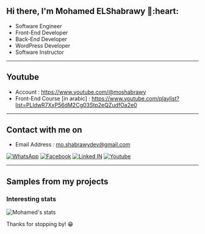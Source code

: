 
<h2> Hi there, I'm Mohamed ELShabrawy 👋:heart: </h2>

- Software Engineer
- Front-End Developer
- Back-End Developer
- WordPress Developer
- Software Instructor
<!-- - More than 2k student around the world -->
<hr>

<!--
<div align="center">
	<img src="https://s10.gifyu.com/images/ezgif.com-gif-maker1ba4f6e6b425ad6c.gif">
</div>
-->

<h2> Youtube </h2>

- Account : https://www.youtube.com/@moshabrawy
- Front-End Course [in arabic] : https://www.youtube.com/playlist?list=PLldwR7XxP56dM2Cg03Stp2eQZudfOa2e0
<hr>

<h2> Contact with me on </h2>

<!-- <p><a href="https://github.com/thmsgbrt" target="_blank"><img alt="Github2" src="https://img.shields.io/badge/GitHub-%2312100E.svg?&style=for-the-badge&logo=Github&logoColor=white" /></a> -->

<!-- - business email : abdullah@mansouracademy.net -->
- Email Address : mo.shabrawydev@gmail.com

<p><a href="http://Wa.me/201014018375" target="_blank"><img alt="WhatsApp" src="https://img.shields.io/badge/whatsapp-128C7E.svg?style=for-the-badge&logo=whatsapp&logoColor=white" /></a> 
<a href="https://www.facebook.com/Mo7amedELShabrawy" target="_blank"><img alt="Facebook" src="https://img.shields.io/badge/Facebook-4267B2.svg?style=for-the-badge&logo=facebook&logoColor=white" /></a> 
<a href="https://www.linkedin.com/in/moshabrawy" target="_blank"><img alt="Linked IN" src="https://img.shields.io/badge/linkedin-0077b5.svg?style=for-the-badge&logo=linkedin&logoColor=white" /></a> 
<a href="https://www.youtube.com/@moshabrawy" target="_blank"><img alt="Youtube" src="https://img.shields.io/badge/youtube-FF0000.svg?style=for-the-badge&logo=youtube&logoColor=white" /></a><p>

<!--  <a href="https://www.instagram.com/abdullahmanss" target="_blank"><img alt="Google Play" src="https://img.shields.io/badge/instagram-cd486b.svg?style=for-the-badge&logo=instagram&logoColor=white" /></a> -->
<hr>

<h2> Samples from my projects </h2>
<!--
### Jameel
Jameel (Salon at Home and Beauty Services) helps you discover the best beauty professionals near your home who will come at your doorstep to pamper you. Just download our app, pick a beauty service, date, time & location to book. A mobile beauty therapist will arrive at a time and place that suits you ready to deliver your chosen treatment using premium products & equipment. Our team of professional beauty therapists are trade-tested and fully vetted, with years of professional experience, so you can sit back and relax knowing you're in the best hands.
<p><a href="https://play.google.com/store/apps/details?id=jameel.dmcc.client" target="_blank"><img alt="Google Play" src="https://img.shields.io/badge/Get%20it%20on%20google%20play-blue.svg?style=for-the-badge&logo=google-play" /></a> <a href="https://apps.apple.com/us/app/jameel-salon-at-home/id1586524531" target="_blank"><img alt="App Store" src="https://img.shields.io/badge/Get%20it%20on%20app%20store-black.svg?style=for-the-badge&logo=app-store&logoColor=white" /></a><p>

<hr>


### Otlaat
When you are ready to travel, the Otalat App is your best tool  for finding and booking the very best deals on any kind of accommodation, anywhere in the world. Download the app now and enjoy discounts and other exclusive offers

Book in more than 900,000 hotels and apartments at the lowest price in more than 200 countries.
<p><a href="https://play.google.com/store/apps/details?id=hotels.otlaat.com" target="_blank"><img alt="Google Play" src="https://img.shields.io/badge/Get%20it%20on%20google%20play-blue.svg?style=for-the-badge&logo=google-play" /></a> <a href="https://apps.apple.com/us/app/%D8%B9%D8%B7%D9%84%D8%A7%D8%AA/id1579487881" target="_blank"><img alt="App Store" src="https://img.shields.io/badge/Get%20it%20on%20app%20store-black.svg?style=for-the-badge&logo=app-store&logoColor=white" /></a><p>

<hr>
-->

### Interesting stats

![Mohamed's stats](https://github-readme-stats.vercel.app/api?username=moshabrawy&show_icons=true)

Thanks for stopping by! 😁
